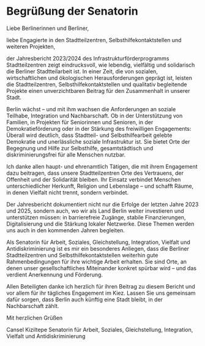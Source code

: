# Begrüßung der Senatorin

Liebe Berlinerinnen und Berliner,

liebe Engagierte in den Stadtteilzentren, Selbsthilfekontaktstellen und weiteren Projekten,

der Jahresbericht 2023/2024 des Infrastrukturförderprogramms Stadtteilzentren zeigt eindrucksvoll, wie lebendig, vielfältig und solidarisch die Berliner Stadtteilarbeit ist. In einer Zeit, die von sozialen, wirtschaftlichen und ökologischen Herausforderungen geprägt ist, leisten die Stadtteilzentren, Selbsthilfekontaktstellen und qualitativ begleitende Projekte einen unverzichtbaren Beitrag für den Zusammenhalt in unserer Stadt.

Berlin wächst – und mit ihm wachsen die Anforderungen an soziale Teilhabe, Integration und Nachbarschaft. Ob in der Unterstützung von Familien, in Projekten für Seniorinnen und Senioren, in der Demokratieförderung oder in der Stärkung des freiwilligen Engagements: Überall wird deutlich, dass Stadtteil- und Selbsthilfearbeit gelebte Demokratie und unerlässliche soziale Infrastruktur ist. Sie bietet Orte der Begegnung und Hilfe zur Selbsthilfe, gesamtstädtisch und diskriminierungsfrei für alle Menschen nutzbar.

Ich danke allen haupt- und ehrenamtlich Tätigen, die mit ihrem Engagement dazu beitragen, dass unsere Stadtteilzentren Orte des Vertrauens, der Offenheit und der Solidarität bleiben. Ihr Einsatz verbindet Menschen unterschiedlicher Herkunft, Religion und Lebenslage – und schafft Räume, in denen Vielfalt nicht trennt, sondern verbindet.

Der Jahresbericht dokumentiert nicht nur die Erfolge der letzten Jahre 2023 und 2025, sondern auch, wo wir als Land Berlin weiter investieren und unterstützen müssen: in barrierefreie Zugänge, stabile Finanzierungen, Digitalisierung und die Stärkung lokaler Netzwerke. Diese Themen werden uns auch in den kommenden Jahren begleiten.

Als Senatorin für Arbeit, Soziales, Gleichstellung, Integration, Vielfalt und Antidiskriminierung ist es mir ein besonderes Anliegen, dass die Berliner Stadtteilzentren und Selbsthilfekontaktstellen weiterhin gute Rahmenbedingungen für ihre wichtige Arbeit erhalten. Sie sind Orte, an denen unser gesellschaftliches Miteinander konkret spürbar wird – und das verdient Anerkennung und Förderung.

Allen Beteiligten danke ich herzlich für ihren Beitrag zu diesem Bericht und vor allem für ihr tägliches Engagement im Kiez. Lassen Sie uns gemeinsam dafür sorgen, dass Berlin auch künftig eine Stadt bleibt, in der Nachbarschaft zählt.


Mit herzlichen Grüßen

Cansel Kiziltepe
Senatorin für Arbeit, Soziales, Gleichstellung, Integration, Vielfalt und Antidiskriminierung
